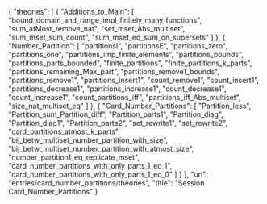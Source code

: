 {
    "theories": [
        {
            "Additions_to_Main": [
                "bound_domain_and_range_impl_finitely_many_functions",
                "sum_atMost_remove_nat",
                "set_mset_Abs_multiset",
                "sum_mset_sum_count",
                "sum_mset_eq_sum_on_supersets"
            ]
        },
        {
            "Number_Partition": [
                "partitionsI",
                "partitionsE",
                "partitions_zero",
                "partitions_one",
                "partitions_imp_finite_elements",
                "partitions_bounds",
                "partitions_parts_bounded",
                "finite_partitions",
                "finite_partitions_k_parts",
                "partitions_remaining_Max_part",
                "partitions_remove1_bounds",
                "partitions_remove1",
                "partitions_insert1",
                "count_remove1",
                "count_insert1",
                "partitions_decrease1",
                "partitions_increase1",
                "count_decrease1",
                "count_increase1",
                "count_partitions_iff",
                "partitions_iff_Abs_multiset",
                "size_nat_multiset_eq"
            ]
        },
        {
            "Card_Number_Partitions": [
                "Partition_less",
                "Partition_sum_Partition_diff",
                "Partition_parts1",
                "Partition_diag",
                "Partition_diag1",
                "Partition_parts2",
                "set_rewrite1",
                "set_rewrite2",
                "card_partitions_atmost_k_parts",
                "bij_betw_multiset_number_partition_with_size",
                "bij_betw_multiset_number_partition_with_atmost_size",
                "number_partition1_eq_replicate_mset",
                "card_number_partitions_with_only_parts_1_eq_1",
                "card_number_partitions_with_only_parts_1_eq_0"
            ]
        }
    ],
    "url": "entries/card_number_partitions/theories",
    "title": "Session Card_Number_Partitions"
}